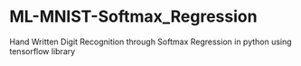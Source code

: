# ML-MNIST-Softmax_Regression
Hand Written Digit Recognition through Softmax Regression in python using tensorflow library
